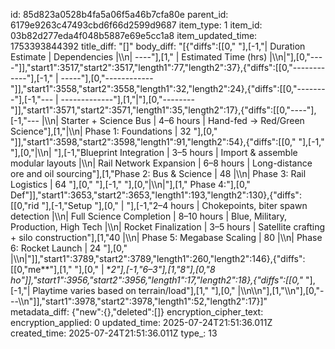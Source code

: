 id: 85d823a0528b4fa5a06f5a46b7cfa80e
parent_id: 6179e9263c47493cbd6f66d2599d9687
item_type: 1
item_id: 03b82d277eda4f048b5887e69e5cc1a8
item_updated_time: 1753393844392
title_diff: "[]"
body_diff: "[{\"diffs\":[[0,\"    \"],[-1,\"| Duration Estimate | Dependencies                           |\\\n| ----\"],[1,\"   | Estimated Time (hrs) |\\\n|\"],[0,\"----\"]],\"start1\":3517,\"start2\":3517,\"length1\":77,\"length2\":37},{\"diffs\":[[0,\"------------\"],[-1,\" | -----\"],[0,\"------------\"]],\"start1\":3558,\"start2\":3558,\"length1\":32,\"length2\":24},{\"diffs\":[[0,\"--------\"],[-1,\"--- | -------------\"],[1,\"|\"],[0,\"--------\"]],\"start1\":3571,\"start2\":3571,\"length1\":35,\"length2\":17},{\"diffs\":[[0,\"----\"],[-1,\"--- |\\\n| Starter + Science Bus    | 4–6 hours         | Hand-fed → Red/Green Science\"],[1,\"|\\\n| Phase 1: Foundations        | 32          \"],[0,\"    \"]],\"start1\":3598,\"start2\":3598,\"length1\":91,\"length2\":54},{\"diffs\":[[0,\"    \"],[-1,\"  \"],[0,\"|\\\n| \"],[-1,\"Blueprint Integration    | 3–5 hours         | Import & assemble modular layouts      |\\\n| Rail Network Expansion   | 6–8 hours         | Long-distance ore and oil sourcing\"],[1,\"Phase 2: Bus & Science      | 48                   |\\\n| Phase 3: Rail Logistics     | 64               \"],[0,\"    \"],[-1,\" \"],[0,\"|\\\n|\"],[1,\" Phase 4:\"],[0,\" Def\"]],\"start1\":3653,\"start2\":3653,\"length1\":193,\"length2\":130},{\"diffs\":[[0,\"rid \"],[-1,\"Setup \"],[0,\"      | \"],[-1,\"2–4 hours         | Chokepoints, biter spawn detection     |\\\n| Full Science Completion  | 8–10 hours        | Blue, Military, Production, High Tech  |\\\n| Rocket Finalization      | 3–5 hours         | Satellite crafting + silo construction\"],[1,\"40                   |\\\n| Phase 5: Megabase Scaling   | 80                   |\\\n| Phase 6: Rocket Launch      | 24                  \"],[0,\" |\\\n|\"]],\"start1\":3789,\"start2\":3789,\"length1\":260,\"length2\":146},{\"diffs\":[[0,\"me**\"],[1,\"   \"],[0,\" | **2\"],[-1,\"6–3\"],[1,\"8\"],[0,\"8 ho\"]],\"start1\":3956,\"start2\":3956,\"length1\":17,\"length2\":18},{\"diffs\":[[0,\"*   \"],[-1,\"| Playtime varies based on terrain/load\"],[1,\"   \"],[0,\"  |\\\n\\\n\"],[1,\"\\\n\"],[0,\"---\\\n\"]],\"start1\":3978,\"start2\":3978,\"length1\":52,\"length2\":17}]"
metadata_diff: {"new":{},"deleted":[]}
encryption_cipher_text: 
encryption_applied: 0
updated_time: 2025-07-24T21:51:36.011Z
created_time: 2025-07-24T21:51:36.011Z
type_: 13